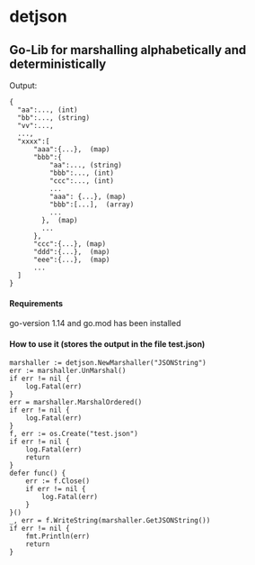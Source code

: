 # detjson 
## Go-Lib for marshalling alphabetically and deterministically 


Output:
    
    {
      "aa":..., (int)
      "bb":..., (string)
      "vv":...,
      ...,
      "xxxx":[
          "aaa":{...},  (map)
          "bbb":{
              "aa":..., (string)
              "bbb":..., (int)
              "ccc":..., (int)
              ...
              "aaa": {...}, (map)
              "bbb":[...],  (array)
              ...
            },  (map)
            ...
          },
          "ccc":{...}, (map)
          "ddd":{...},  (map)
          "eee":{...},  (map)
          ...
      ]
    }

#### Requirements

go-version 1.14 and go.mod has been installed 

#### How to use it (stores the output in the file test.json)
    marshaller := detjson.NewMarshaller("JSONString")
   	err := marshaller.UnMarshal()
   	if err != nil {
   		log.Fatal(err)
   	}
   	err = marshaller.MarshalOrdered()
   	if err != nil {
   		log.Fatal(err)
   	}
   	f, err := os.Create("test.json")
   	if err != nil {
   		log.Fatal(err)
   		return
   	}
   	defer func() {
   		err := f.Close()
   		if err != nil {
   			log.Fatal(err)
   		}
   	}()
   	_, err = f.WriteString(marshaller.GetJSONString())
   	if err != nil {
   		fmt.Println(err)
   		return
   	}
    

